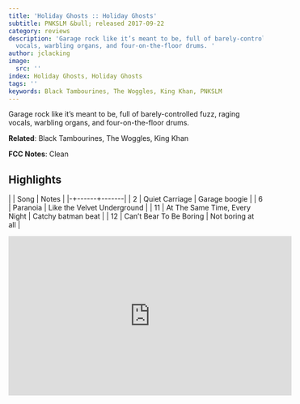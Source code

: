 ```yaml
---
title: 'Holiday Ghosts :: Holiday Ghosts'
subtitle: PNKSLM &bull; released 2017-09-22
category: reviews
description: 'Garage rock like it’s meant to be, full of barely-controlled fuzz, raging
  vocals, warbling organs, and four-on-the-floor drums. '
author: jclacking
image:
  src: ''
index: Holiday Ghosts, Holiday Ghosts
tags: ''
keywords: Black Tambourines, The Woggles, King Khan, PNKSLM
---
```

Garage rock like it’s meant to be, full of barely-controlled fuzz, raging vocals, warbling organs, and four-on-the-floor drums. <!--more-->

**Related**: Black Tambourines, The Woggles, King Khan

**FCC Notes**: Clean

## Highlights

| | Song | Notes |
|-+------+-------|
| 2 | Quiet Carriage | Garage boogie |
| 6 | Paranoia | Like the Velvet Underground |
| 11 | At The Same Time, Every Night | Catchy batman beat |
| 12 | Can’t Bear To Be Boring | Not boring at all |

<div class="tlo-detail-video"><iframe width="560" height="315" src="https://www.youtube.com/embed/FgkWVbSBQN4" frameborder="0" allow="autoplay; encrypted-media" allowfullscreen></iframe></div>

